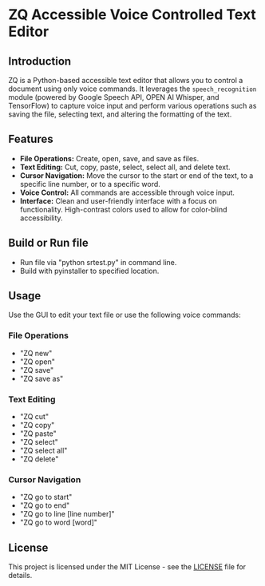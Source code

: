 # ZQ Accessible Voice Controlled Text Editor

## Introduction
ZQ is a Python-based accessible text editor that allows you to control a document using only voice commands. It leverages the `speech_recognition` module (powered by Google Speech API, OPEN AI Whisper, and TensorFlow) to capture voice input and perform various operations such as saving the file, selecting text, and altering the formatting of the text.

## Features

- **File Operations:** Create, open, save, and save as files.
- **Text Editing:** Cut, copy, paste, select, select all, and delete text.
- **Cursor Navigation:** Move the cursor to the start or end of the text, to a specific line number, or to a specific word.
- **Voice Control:** All commands are accessible through voice input.
- **Interface:** Clean and user-friendly interface with a focus on functionality. High-contrast colors used to allow for color-blind accessibility.

## Build or Run file

- Run file via "python srtest.py" in command line.
- Build with pyinstaller to specified location.

## Usage

Use the GUI to edit your text file or use the following voice commands:

### File Operations
- "ZQ new"
- "ZQ open"
- "ZQ save"
- "ZQ save as"

### Text Editing
- "ZQ cut"
- "ZQ copy"
- "ZQ paste"
- "ZQ select"
- "ZQ select all"
- "ZQ delete"

### Cursor Navigation
- "ZQ go to start"
- "ZQ go to end"
- "ZQ go to line [line number]"
- "ZQ go to word [word]"

## License

This project is licensed under the MIT License - see the [LICENSE](LICENSE) file for details.

